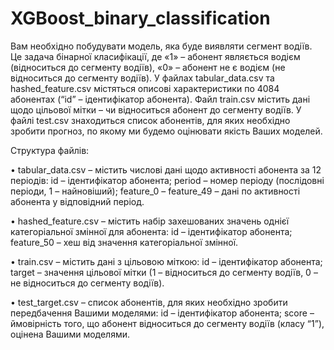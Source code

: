 # XGBoost_binary_classification
Вам необхідно побудувати модель, яка буде виявляти сегмент водіїв. Це задача бінарної класифікації, де «1» – абонент являється водієм (відноситься до сегменту водіїв), «0» – абонент не є водієм (не відноситься до сегменту водіїв). 
У файлах tabular_data.csv та hashed_feature.csv містяться описові характеристики по 4084 абонентах (“id” – ідентифікатор абонента). Файл train.csv містить дані щодо цільової мітки – чи відноситься абонент до сегменту водіїв. У файлі test.csv знаходиться список абонентів, для яких необхідно зробити прогноз, по якому ми будемо оцінювати якість Ваших моделей.

Структура файлів:

•	tabular_data.csv – містить числові дані щодо активності абонента за 12 періодів: 
id – ідентифікатор абонента;
period – номер періоду (послідовні періоди, 1 – найновіший);
feature_0 – feature_49 – дані по активності абонента у відповідний період.

•	hashed_feature.csv – містить набір захешованих значень однієї категоріальної змінної для абонента:
id – ідентифікатор абонента;
feature_50 – хеш від значення категоріальної змінної.

•	train.csv – містить дані з цільовою міткою:
id – ідентифікатор абонента;
target – значення цільової мітки (1 – відноситься до сегменту водіїв, 0 – не відноситься до сегменту водіїв).

•	test_target.csv – список абонентів, для яких необхідно зробити передбачення Вашими моделями:
id – ідентифікатор абонента;
score – ймовірність  того, що абонент відноситься до сегменту водіїв (класу “1”), оцінена Вашими моделями. 
